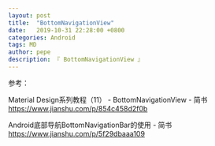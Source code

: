 ```yaml
---
layout: post
title:  "BottomNavigationView"
date:   2019-10-31 22:28:00 +0800
categories: Android
tags: MD
author: pepe
description: 『 BottomNavigationView 』
---
```

























参考：

Material Design系列教程（11） - BottomNavigationView - 简书
https://www.jianshu.com/p/854c458d2f0b

Android底部导航BottomNavigationBar的使用 - 简书
https://www.jianshu.com/p/5f29dbaaa109
















